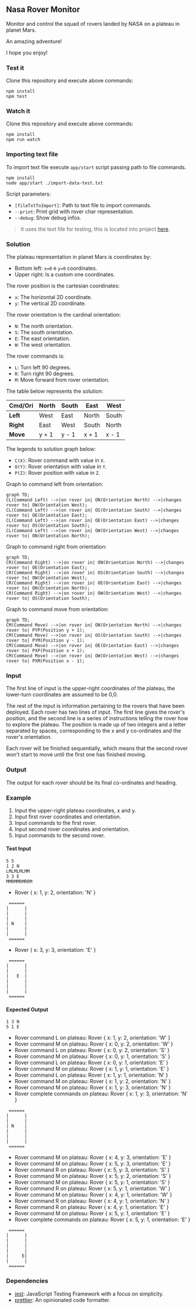 ## Nasa Rover Monitor

Monitor and control the squad of rovers landed by NASA on a plateau in planet Mars.

An amazing adventure! 

I hope you enjoy!

### Test it

Clone this repository and execute above commands:

```
npm install
npm test
```

### Watch it

Clone this repository and execute above commands:

```
npm install
npm run watch
```

### Importing text file

To import text file execute `app/start` script passing path to file commands.

```
npm install
node app/start ./import-data-test.txt
```

Script parameters:

- `[fileTxtToImport]`: Path to text file to import commands.
- `--print`: Print grid with rover char representation.
- `--debug`: Show debug infos.

> It uses the text file for testing, this is located into project [here](./import-data-test.txt).

### Solution

The plateau representation in planet Mars is coordinates by:

- Bottom left: `x=0` e `y=0` coordinates.
- Upper right: Is a custom one coordinates.

The rover position is the cartesian coordinates:

- `x`: The horizontal 2D coordinate.
- `y`: The vertical 2D coordinate.

The rover orientation is the cardinal orientation:

- `N`: The north orientation.
- `S`: The south orientation.
- `E`: The east orientation.
- `W`: The west orientation.


The rover commands is:

- `L`: Turn left 90 degrees.
- `R`: Turn right 90 degrees.
- `M`: Move forward from rover orientation.

The table below represents the solution:

| Cmd/Ori   | North | South | East  | West  |
|-----------|-------|-------|-------|-------|
| **Left**  | West  | East  | North | South |
| **Right** | East  | West  | South | North |
| **Move**  | y + 1 | y - 1 | x + 1 | x - 1 |

The legends to solution graph below:

- `C(X)`: Rover command with value in `X`.
- `O(Y)`: Rover orientation with value in `Y`.
- `P(Z)`: Rover position with value in `Z`.

Graph to command left from orientation:

```mermaid
graph TD;
CL(Command Left) -->|on rover in| ON(Orientation North) -->|changes rover to| OW(Orientation West);
CL(Command Left) -->|on rover in| OS(Orientation South) -->|changes rover to| OE(Orientation East);
CL(Command Left) -->|on rover in| OE(Orientation East) -->|changes rover to| OS(Orientation South);
CL(Command Left) -->|on rover in| OW(Orientation West) -->|changes rover to| ON(Orientation North);
```

Graph to command right from orientation:

```mermaid
graph TD;
CR(Command Right) -->|on rover in| ON(Orientation North) -->|changes rover to| OE(Orientation East);
CR(Command Right) -->|on rover in| OS(Orientation South) -->|changes rover to| OW(Orientation West);
CR(Command Right) -->|on rover in| OE(Orientation East) -->|changes rover to| ON(Orientation North);
CR(Command Right) -->|on rover in| OW(Orientation West) -->|changes rover to| OS(Orientation South);
```

Graph to command move from orientation:

```mermaid
graph TD;
CM(Command Move) -->|on rover in| ON(Orientation North) -->|changes rover to| PYP(Position y + 1);
CM(Command Move) -->|on rover in| OS(Orientation South) -->|changes rover to| PYM(Position y - 1);
CM(Command Move) -->|on rover in| OE(Orientation East) -->|changes rover to| PXP(Position x + 1);
CM(Command Move) -->|on rover in| OW(Orientation West) -->|changes rover to| PXM(Position x - 1);
```

### Input

The first line of input is the upper-right coordinates of the
plateau, the lower-turn coordinates are assumed to be 0,0.

The rest of the input is information pertaining to the rovers that
have been deployed. Each rover has two lines of input. The first line
gives the rover's position, and the second line is a series of
instructions telling the rover how to explore the plateau.
The position is made up of two integers and a letter separated by
spaces, corresponding to the x and y co-ordinates and the rover's
orientation.

Each rover will be finished sequentially, which means that the second
rover won't start to move until the first one has finished moving.

### Output

The output for each rover should be its final co-ordinates and
heading.

### Example

1. Input the upper-right plateau coordinates, x and y.
2. Input first rover coordinates and orientation.
3. Input commands to the first rover.
4. Input second rover coordinates and orientation.
5. Input commands to the second rover.

#### Test Input

```
5 5
1 2 N
LMLMLMLMM
3 3 E
MMRMMRMRRM
```

- Rover { x: 1, y: 2, orientation: 'N' }

```
 ======
|      |
|      |
|      |
| N    |
|      |
|      |
 ======
```

- Rover { x: 3, y: 3, orientation: 'E' }

```
 ======
|      |
|      |
|   E  |
|      |
|      |
|      |
 ======
```

#### Expected Output
```
1 3 N
5 1 E
```

- Rover command L on plateau: Rover { x: 1, y: 2, orientation: 'W' }
- Rover command M on plateau: Rover { x: 0, y: 2, orientation: 'W' }
- Rover command L on plateau: Rover { x: 0, y: 2, orientation: 'S' }
- Rover command M on plateau: Rover { x: 0, y: 1, orientation: 'S' }
- Rover command L on plateau: Rover { x: 0, y: 1, orientation: 'E' }
- Rover command M on plateau: Rover { x: 1, y: 1, orientation: 'E' }
- Rover command L on plateau: Rover { x: 1, y: 1, orientation: 'N' }
- Rover command M on plateau: Rover { x: 1, y: 2, orientation: 'N' }
- Rover command M on plateau: Rover { x: 1, y: 3, orientation: 'N' }
- Rover complete commands on plateau: Rover { x: 1, y: 3, orientation: 'N' }

```
 ======
|      |
|      |
| N    |
|      |
|      |
|      |
 ======
```

- Rover command M on plateau: Rover { x: 4, y: 3, orientation: 'E' }
- Rover command M on plateau: Rover { x: 5, y: 3, orientation: 'E' }
- Rover command R on plateau: Rover { x: 5, y: 3, orientation: 'S' }
- Rover command M on plateau: Rover { x: 5, y: 2, orientation: 'S' }
- Rover command M on plateau: Rover { x: 5, y: 1, orientation: 'S' }
- Rover command R on plateau: Rover { x: 5, y: 1, orientation: 'W' }
- Rover command M on plateau: Rover { x: 4, y: 1, orientation: 'W' }
- Rover command R on plateau: Rover { x: 4, y: 1, orientation: 'N' }
- Rover command R on plateau: Rover { x: 4, y: 1, orientation: 'E' }
- Rover command M on plateau: Rover { x: 5, y: 1, orientation: 'E' }
- Rover complete commands on plateau: Rover { x: 5, y: 1, orientation: 'E' }

```
 ======
|      |
|      |
|      |
|      |
|     E|
|      |
 ======
```


### Dependencies

- [jest](https://jestjs.io/docs/getting-started): JavaScript Testing Framework with a focus on simplicity.
- [prettier](https://prettier.io/): An opinionated code formatter.
